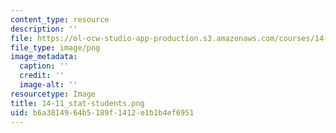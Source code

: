 ```yaml
---
content_type: resource
description: ''
file: https://ol-ocw-studio-app-production.s3.amazonaws.com/courses/14-11-insights-from-game-theory-into-social-behavior-fall-2013/b6a3814964b5189f1412e1b1b4ef6951_14-11_stat-students.png
file_type: image/png
image_metadata:
  caption: ''
  credit: ''
  image-alt: ''
resourcetype: Image
title: 14-11_stat-students.png
uid: b6a38149-64b5-189f-1412-e1b1b4ef6951
---
```

